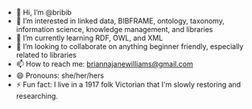 - 👋 Hi, I’m @bribib
- 👀 I’m interested in linked data, BIBFRAME, ontology, taxonomy, information science, knowledge management, and libraries
- 🌱 I’m currently learning RDF, OWL, and XML
- 💞️ I’m looking to collaborate on anything beginner friendly, especially related to libraries
- 📫 How to reach me: briannajanewilliams@gmail.com
- 😄 Pronouns: she/her/hers
- ⚡ Fun fact: I live in a 1917 folk Victorian that I'm slowly restoring and researching. 

<!---
bribib/bribib is a ✨ special ✨ repository because its `README.md` (this file) appears on your GitHub profile.
You can click the Preview link to take a look at your changes.
--->
